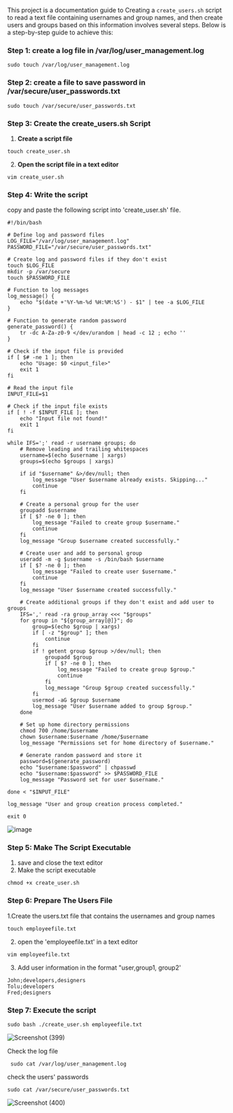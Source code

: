 This project is a documentation guide to Creating a `create_users.sh` script to read a text file containing usernames and group names, and then create users and groups based on this information involves several steps. Below is a step-by-step guide to achieve this:


### Step 1: create a log file in /var/log/user_management.log
```
sudo touch /var/log/user_management.log
```

### Step 2: create a file to save password in /var/secure/user_passwords.txt
```
sudo touch /var/secure/user_passwords.txt
```

### Step 3: Create the create_users.sh Script
1. **Create a script file**
```
touch create_user.sh
```
2. **Open the script file in a text editor**
```
vim create_user.sh
```
### Step 4: Write the script
copy and paste the following script into 'create_user.sh' file.
```
#!/bin/bash

# Define log and password files
LOG_FILE="/var/log/user_management.log"
PASSWORD_FILE="/var/secure/user_passwords.txt"

# Create log and password files if they don't exist
touch $LOG_FILE
mkdir -p /var/secure
touch $PASSWORD_FILE

# Function to log messages
log_message() {
    echo "$(date +'%Y-%m-%d %H:%M:%S') - $1" | tee -a $LOG_FILE
}

# Function to generate random password
generate_password() {
    tr -dc A-Za-z0-9 </dev/urandom | head -c 12 ; echo ''
}

# Check if the input file is provided
if [ $# -ne 1 ]; then
    echo "Usage: $0 <input_file>"
    exit 1
fi

# Read the input file
INPUT_FILE=$1

# Check if the input file exists
if [ ! -f $INPUT_FILE ]; then
    echo "Input file not found!"
    exit 1
fi

while IFS=';' read -r username groups; do
    # Remove leading and trailing whitespaces
    username=$(echo $username | xargs)
    groups=$(echo $groups | xargs)

    if id "$username" &>/dev/null; then
        log_message "User $username already exists. Skipping..."
        continue
    fi

    # Create a personal group for the user
    groupadd $username
    if [ $? -ne 0 ]; then
        log_message "Failed to create group $username."
        continue
    fi
    log_message "Group $username created successfully."

    # Create user and add to personal group
    useradd -m -g $username -s /bin/bash $username
    if [ $? -ne 0 ]; then
        log_message "Failed to create user $username."
        continue
    fi
    log_message "User $username created successfully."

    # Create additional groups if they don't exist and add user to groups
    IFS=',' read -ra group_array <<< "$groups"
    for group in "${group_array[@]}"; do
        group=$(echo $group | xargs)
        if [ -z "$group" ]; then
            continue
        fi
        if ! getent group $group >/dev/null; then
            groupadd $group
            if [ $? -ne 0 ]; then
                log_message "Failed to create group $group."
                continue
            fi
            log_message "Group $group created successfully."
        fi
        usermod -aG $group $username
        log_message "User $username added to group $group."
    done

    # Set up home directory permissions
    chmod 700 /home/$username
    chown $username:$username /home/$username
    log_message "Permissions set for home directory of $username."

    # Generate random password and store it
    password=$(generate_password)
    echo "$username:$password" | chpasswd
    echo "$username:$password" >> $PASSWORD_FILE
    log_message "Password set for user $username."

done < "$INPUT_FILE"

log_message "User and group creation process completed."

exit 0
```

![image](https://github.com/Dreyshantel/Devops-Projects/assets/109143806/abadd28d-0b25-4aeb-bf8d-2fe66b78511d)


### Step 5: Make The Script Executable
1. save and close the text editor
2. Make the script executable
```
chmod +x create_user.sh
```

### Step 6: Prepare The Users File
1.Create the users.txt file that contains the usernames and group names
```
touch employeefile.txt
```
2. open the 'employeefile.txt' in a text editor
```
vim employeefile.txt
```
3. Add user information in the format "user,group1, group2'
```
John;developers,designers
Tolu;developers
Fred;designers
```
### Step 7: Execute the script
```
sudo bash ./create_user.sh employeefile.txt
```
![Screenshot (399)](https://github.com/Dreyshantel/Devops-Projects/assets/109143806/28cfaa56-25b3-49da-8b2f-4e884643cd59)

Check the log file
```
 sudo cat /var/log/user_management.log
```
check the users' passwords
```
sudo cat /var/secure/user_passwords.txt
```

![Screenshot (400)](https://github.com/Dreyshantel/Devops-Projects/assets/109143806/51c53e5a-e6a1-4a8b-a20c-d42be416eabb)
